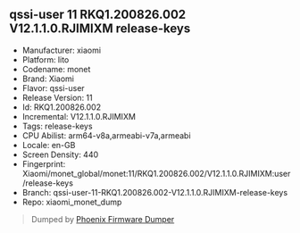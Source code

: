 ## qssi-user 11 RKQ1.200826.002 V12.1.1.0.RJIMIXM release-keys
- Manufacturer: xiaomi
- Platform: lito
- Codename: monet
- Brand: Xiaomi
- Flavor: qssi-user
- Release Version: 11
- Id: RKQ1.200826.002
- Incremental: V12.1.1.0.RJIMIXM
- Tags: release-keys
- CPU Abilist: arm64-v8a,armeabi-v7a,armeabi
- Locale: en-GB
- Screen Density: 440
- Fingerprint: Xiaomi/monet_global/monet:11/RKQ1.200826.002/V12.1.1.0.RJIMIXM:user/release-keys
- Branch: qssi-user-11-RKQ1.200826.002-V12.1.1.0.RJIMIXM-release-keys
- Repo: xiaomi_monet_dump


>Dumped by [Phoenix Firmware Dumper](https://github.com/DroidDumps/phoenix_firmware_dumper)
